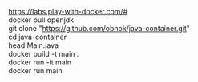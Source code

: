 https://labs.play-with-docker.com/#  
docker pull openjdk  
git clone "https://github.com/obnok/java-container.git"  
cd java-container  
head Main.java  
docker build -t main .  
docker run -it main  
docker run main

